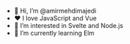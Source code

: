 - 👋 Hi, I’m @amirmehdimajedi
- ❤ I love JavaScript and Vue
- 👀 I’m interested in Svelte and Node.js
- 🌱 I’m currently learning Elm

<!---
amirmehdimajedi/amirmehdimajedi is a ✨ special ✨ repository because its `README.md` (this file) appears on your GitHub profile.
You can click the Preview link to take a look at your changes.
--->
